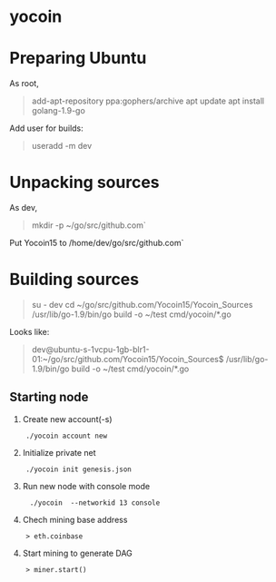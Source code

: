 # yocoin
# Preparing Ubuntu

As root,

> add-apt-repository ppa:gophers/archive
> apt update
> apt install golang-1.9-go

Add user for builds:

> useradd -m dev

# Unpacking sources

As dev,

> mkdir -p ~/go/src/github.com`

Put Yocoin15 to /home/dev/go/src/github.com`

# Building sources


> su - dev
> cd ~/go/src/github.com/Yocoin15/Yocoin_Sources
> /usr/lib/go-1.9/bin/go build -o ~/test cmd/yocoin/*.go


Looks like:
> dev@ubuntu-s-1vcpu-1gb-blr1-01:~/go/src/github.com/Yocoin15/Yocoin_Sources$ /usr/lib/go-1.9/bin/go build -o ~/test cmd/yocoin/*.go



## Starting node

1. Create new account(-s)
```
    ./yocoin account new
```
 
2. Initialize private net
```
    ./yocoin init genesis.json
```

3. Run new node with console mode
```
     ./yocoin  --networkid 13 console
```
 


4. Chech mining base address
```
    > eth.coinbase
```
4. Start mining to generate DAG
```
    > miner.start()
```
